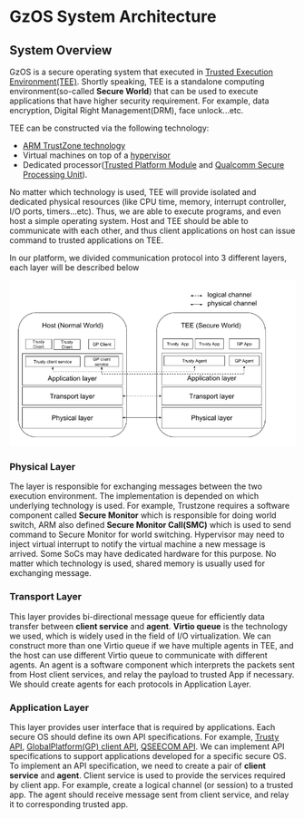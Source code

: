 # GzOS System Architecture

## System Overview

GzOS is a secure operating system that executed in [Trusted Execution Environment(TEE)](https://en.wikipedia.org/wiki/Trusted_execution_environment). Shortly speaking, TEE is a standalone computing environment(so-called **Secure World**) that can be used to execute applications that have higher security requirement. For example, data encryption, Digital Right Management(DRM), face unlock...etc.

TEE can be constructed via the following technology:

* [ARM TrustZone technology](https://www.arm.com/products/security-on-arm/trustzone)
* Virtual machines on top of a [hypervisor](https://en.wikipedia.org/wiki/Hypervisor)
* Dedicated processor([Trusted Platform Module](https://en.wikipedia.org/wiki/Trusted_Platform_Module) and [Qualcomm Secure Processing Unit](https://www.qualcomm.com/snapdragon/security)).

No matter which technology is used, TEE will provide isolated and dedicated physical resources (like CPU time, memory, interrupt controller, I/O ports, timers...etc). Thus, we are able to execute programs, and even host a simple operating system. Host and TEE should be able to communicate with each other, and thus client applications on host can issue command to trusted applications on TEE.

In our platform, we divided communication protocol into 3 different layers, each layer will be described below

![overview](images/system_overview.png)

### Physical Layer

The layer is responsible for exchanging messages between the two execution environment. The implementation is depended on which underlying technology is used. For example, Trustzone requires a software component called **Secure Monitor** which is responsible for doing world switch, ARM also defined **Secure Monitor Call(SMC)** which is used to send command to Secure Monitor for world switching. Hypervisor may need to inject virtual interrupt to notify the virtual machine a new message is arrived. Some SoCs may have dedicated hardware for this purpose. No matter which technology is used, shared memory is usually used for exchanging message.

### Transport Layer

This layer provides bi-directional message queue for efficiently data transfer between **client service** and **agent**. **Virtio queue** is the technology we used, which is widely used in the field of I/O virtualization. We can construct more than one Virtio queue if we have multiple agents in TEE, and the host can use different Virtio queue to communicate with different agents. An agent is a software component which interprets the packets sent from Host client services, and relay the payload to trusted App if necessary. We should create agents for each protocols in Application Layer.   

### Application Layer
This layer provides user interface that is required by applications. Each secure OS should define its own API specifications. For example, [Trusty API](https://source.android.com/security/trusty/trusty-ref), [GlobalPlatform(GP) client API](https://globalplatform.org/specs-library/tee-client-api-specification/), [QSEECOM API](https://android.googlesource.com/platform/hardware/qcom/keymaster/+/master/QSEEComAPI.h). We can implement API specifications to support applications developed for a specific secure OS. To implement an API specification, we need to create a pair of **client service** and **agent**. Client service is used to provide the services required by client app. For example, create a logical channel (or session) to a trusted app. The agent should receive message sent from client service, and relay it to corresponding trusted app.

